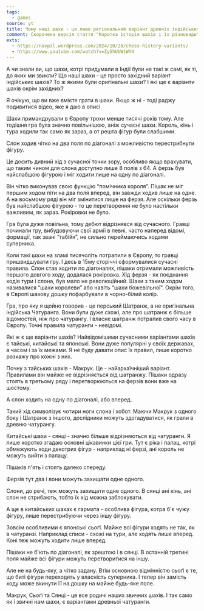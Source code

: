 ```yaml
---
tags:
  - games
source: yt
title: Чому наші шахи - це лише регіональний варіант древніх індійських шахів - чатуранги
comment: Скорочена версія стаття "Коротка історія шахів і їх різновиди"
exts:
  - https://navpil.wordpress.com/2024/10/28/chess-history-variants/
  - https://www.youtube.com/watch?v=ZyShUbWtWY4
---
```

А чи знали ви, що шахи, котрі придумали в Індії були не такі ж самі, як ті, до яких ми звикли?
Що наші шахи - це просто західний варіант індійських шахів?
То ж якими були оригінальні шахи?
І які ще є варіанти шахів окрім західних?

Я очікую, що ви вже вмієте грати в шахи.
Якщо ж ні - тоді раджу подивитися відео, яке я даю в описі.

Шахи примандрували в Європу трохи менше тисячі років тому. 
Але тодішня гра була значно повільнішою, аніж сучасні шахи.
Король, кінь і тура ходили так само як зараз, а от решта фігур були слабшими.

Слон ходив чітко на два поля по діагоналі з можливістю перестрибнути фігуру.

[//]: # (демо: хід слона)

Це досить дивний хід з сучасної точки зору, особливо якщо врахувати, що таким чином для слона доступно лише 8 полів з 64.
А ферзь був найслабшою фігурою і міг ходити лише на одну по діагоналі.

[//]: # (демо: хід ферзя)

Він чітко виконував свою функцію “помічника короля”.
Пішак не міг першим ходом піти на два поля вперед, він завжди ходив лише на одне.
А на восьмому ряді він міг змінитися лише на ферзя.
Але оскільки ферзь був найслабшою фігурою - то це перетворення не було настільки важливим, як зараз.
Рокіровки не було.

Гра була дуже повільна, тому дебют відрізнявся від сучасного.
Гравці починали гру, вибудовуючи свої армії в певні, часто наперед відомі, формації, так звані “табійя”, не сильно переймаючись ходами суперника.

[//]: # (демо: табійя)

Коли такі шахи на зламі тисячоліть потрапили в Європу, то гравці пришвидшувати гру.
І десь в 15му сторіччі сформувалися сучасні правила.
Слон став ходити по діагоналях, пішаки отримали можливість першого довгого ходу, додалася рокіровка.
Хід ферзя - як поєднання ходів тури і слона, був мало не революційний.
Шахи з таким ходом називалися “шахи королеви” або навіть “шахи божевільної”.
Окрім того, в Європі шахову дошку пофарбували в чорно-білий колір.

Гра, про яку я щойно говорив - це перський Шатранж, а не оригінальна індійська Чатуранга.
Вони були дуже схожі, але про шатранж є більше відомостей, ніж про чатурангу.
І власне шатранж потрапив свого часу в Європу.
Точні правила чатуранги - невідомі.

Які ж є ще варіанти шахів?
Найвідомішими сучасними варіантами шахів є тайські, китайські та японські.
Вони дуже популярні у своїх державах, а часом і за їх межами.
Я не буду давати опис їх правил, лише коротко розкажу про кожні з них.

Почну з тайських шахів - Макрук.
Це - найархаїчніший варіант. Правилами він майже не відрізняється від шатранжу.
Пішаки одразу стоять в третьому ряду і перетворюються на ферзів вони вже на шостому.

[//]: # (демо: перетворюються на шостому ряду перевертанням)

А слон ходить на одну по діагоналі, або вперед.

[//]: # (демо: хід слона в макрук)

Такий хід символізує чотири ноги слона і хобот. 
Маючи Макрук з одного боку і Шатранж з іншого, дослідники можуть здогадуватися, як грали в древню чатурангу.

Китайські шахи - сянці - значно більше відрізняються від чатуранги.
Я лише коротко згадаю основні цікавинки цієї гри.
Тут є ріка і палац, котрі обмежують ходи декотрих фігур - наприклад ні ферзі, ані король не можуть вийти з палацу.

[//]: # (демо: ріка і палац)

Пішаків п'ять і стоять далеко спереду.

[//]: # (демо: п'ять пішаків)

Ферзів тут два і вони можуть захищати одне одного.

[//]: # (демо: ферзі захищають одне одного)

Слони, до речі, теж можуть захищати одне одного.
В сянці ані кінь, ані слон не стрибають, тобто їх хід можна заблокувати.

[//]: # (демо: блокується хід коня)

А ще в китайських шахах є гармата - особлива фігура, котра б'є чужу фігуру, лише перестрибуючи через іншу фігуру. 

[//]: # (демо: хід гармати)

Зовсім особливими є японські сьоґі.
Майже всі фігури ходять не так, як в чатуранзі.
Наприклад списи - схожі на тури, але ходять лише вперед.
Коні теж можуть ходити лише вперед.

[//]: # (демо: хід коня вперед)

Пішаки не б'ють по діагоналі, як зрештою і в сянці.
В останній третині поля майже всі фігури можуть перетворитися на іншу.

[//]: # (демо: перетворення)

Але не на будь-яку, а чітко задану.
Втім основною відмінністю сьоґі є те, що биті фігури переходять у власність суперника.
І тепер він замість ходу може вкинути її на дошку на майже будь-яке поле.

[//]: # (демо: вкидання пішака)

Макрук, Сьоґі та Сянці - це все родичі наших звичних шахів.
І так само як і звичні нам шахи, є варіантами древньої чатуранги.
